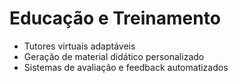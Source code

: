# Educação e Treinamento

- Tutores virtuais adaptáveis
- Geração de material didático personalizado
- Sistemas de avaliação e feedback automatizados